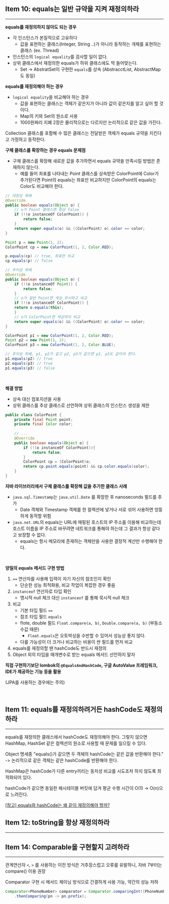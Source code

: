 ## Item 10: equals는 일반 규약을 지켜 재정의하라

---

**equals를 재정의하지 않아도 되는 경우**

- 각 인스턴스가 본질적으로 고유하다
  - 값을 표현하는 클래스(Integer, String ..)가 아니라 동작하는 개체를 표현하는 클래스 (ex. Thread)
- 인스턴스의 `logical equality`를 검사할 일이 없다.
- 상위 클래스에서 재정의한 equals가 하위 클래스에도 딱 들어맞는다.
  - Set -> AbstratSet이 구현한 `equals`를 상속 (AbstracctList, AbstractMap도 동일)

**equals를 재정의해야 하는 경우**

- `logical equality`을 비교해야 하는 경우
  - 값을 표현하는 클래스는 객체가 같은지가 아니라 값이 같은지를 알고 싶어 할 것이다.
  - Map의 키와 Set의 원소로 사용
  - 1000원짜리 지폐 2장은 물리적으로는 다르지만 논리적으로 같은 값을 가진다.

Collection 클래스를 포함해 수 많은 클래스는 전달받은 객체가 equals 규약을 지킨다고 가정하고 동작한다.


**구체 클래스를 확장하는 경우 equals 문제점**

- 구체 클래스를 확장해 새로운 값을 추가하면서 equals 규약을 만족시킬 방법은 존재하지 않는다.
  - 예를 들어 좌표를 나타내는 Point 클래스를 상속받은 ColorPoint에 Color가 추가된다면 Point의 equals는 좌표만 비교하지만 ColorPoint의 equals는 Color도 비교해야 한다.

```java
// 대칭성 위배
@Override
public boolean equals(Object o) {
	// o가 Point 클래스면 항상 false
	if (!(o instanceOf ColorPoint)) {
		return false;
    }
	return super.equals(o) && ((ColorPoint) o).color == color;
}

Point p = new Point(1, 2);
ColorPoint cp = new ColorPoint(1, 2, Color.RED);

p.equals(cp) // true, 좌표만 비교
cp.equals(p) // false
```

```java
// 추이성 위배
@Override
public boolean equals(Object o) {
	if (!(o instanceOf Point)) {
		return false;
    }
	// o가 일반 Point면 색상 무시하고 비교
	if (!(o instanceOf ColorPoint)) {
	return o.equals(this);
	}
	// o가 ColorPoint면 색상까지 비교
	return super.equals(o) && ((ColorPoint) o).color == color;
}

ColorPoint p1 = new ColorPoint(1, 2, Color.RED);
Point p2 = new Point(1, 2);
ColorPoint p3 = new ColorPoint(1, 2, Color.BLUE);

// 추이성 위배, p1, p2가 같고 p2, p3가 같으면 p1, p3도 같아야 한다.
p1.equals(p2) // true
p2.equals(p3) // true
p1.equals(p3) // false
```

<br>

**해결 방법**
- 상속 대신 컴포지션을 사용
- 상위 클래스를 추상 클래스로 선언하여 상위 클래스의 인스턴스 생성을 제한

```java
public class ColorPoint {
	private final Point point;
    private final Color color;
  
    // ...
	@Override
	public boolean equals(Object o) {
		if (!(o instanceOf ColorPoint)){
			return false;
		}
		ColorPoint cp = (ColorPoint)o;
		return cp.point.equals(point) && cp.color.equals(color);
	}
}
```

**자바 라이브러리에서 구체 클래스를 확장해 값을 추가한 클래스 사례**
- `java.sql.Timestamp`는 `java.util.Date` 를 확장한 후 nanoseconds 필드를 추가
  - Date 객체와 Timestamp 객체를 한 컬렉션에 넣거나 서로 섞어 사용하면 엉뚱하게 동작할 위험
- `java.net.URL`의 equals는 URL에 매핑된 호스트의 IP 주소를 이용해 비교하는데 호스트 이름을 IP 주소로 바꾸려면 네트워크를 통해야 하는데 그 결과가 항상 같다고 보장할 수 없다.
  - equals는 항시 메모리에 존재하는 객체만을 사용한 결정적 계산만 수행해야 한다.

<br>

**양질의 equals 메서드 구현 방법**

1. `==` 연산자를 사용해 입력이 자기 자신의 참조인지 확인
   - 단순한 성능 최적화용, 비교 작업이 복잡한 경우 좋음
2. `instanceof` 연산자로 타입 확인
   - 명시적 null 체크 대신 `instanceof` 를 통해 묵시적 null 체크
3. 비교
   - 기본 타입 필드 `==`
   - 참조 타입 필드 `equals`
   - flote, double 필드 `Float.compare(a, b)`, `Double.compare(a, b)` (부동소수값 때문)
     - `Float.equals`은 오토박싱을 수반할 수 있어서 성능상 좋지 않다.
   - 다를 가능성이 더 크거나 비교하는 비용이 싼 필드를 먼저 비교
4. equals를 재정의할 땐 hashCode도 반드시 재정의
5. Object 외의 타입을 매개변수로 받는 equals 메서드 선언하지 말자


**직접 구현하기보단 lombok의 `@EqualsAndHashCode`, 구글 AutoValue 프레임워크, IDE가 제공하는 기능 등을 활용**

(JPA를 사용하는 경우에는 주의)

<br>

## Item 11: equals를 재정의하려거든 hashCode도 재정의하라

---

equals를 재정의한 클래스에서 hashCode도 재정의해야 한다. 그렇지 않으면 HashMap, HashSet 같은 컬렉션의 원소로 사용할 때 문제를 일으킬 수 있다.

Object 명세중 "equals()가 같으면 두 객체의 hashCode는 같은 값을 반환해야 한다."
-> 논리적으로 같은 객체는 같은 hashCode를 반환해야 한다.

HashMap은 hashCode가 다른 entry끼리는 동치성 비교를 시도조차 하지 않도록 최적화되어 있다.

hashCode가 같으면 동일한 해시테이블 버킷에 담겨 평균 수행 시간이 O(1) -> O(n)으로 느려진다.


[[참고] equals와 hashCode는 왜 같이 재정의해야 할까?](https://tecoble.techcourse.co.kr/post/2020-07-29-equals-and-hashCode/)


## Item 12: toString을 항상 재정의하라

---

## Item 14: Comparable을 구현할지 고려하라

---

관계연산자 `<`, `>` 를 사용하는 이전 방식은 거추장스럽고 오류를 유발하니, 자바 7부터는 compare() 이용 권장


Comparator 구현 시 메서드 체이닝 방식으로 간결하게 사용 가능, 약간의 성능 저하

```java
Comparator<PhoneNumber> comparator = Comparator.comparingInt((PhoneNumber pn) -> pn.areaCode)
    .thenComparing(pn -> pn.prefix);
```